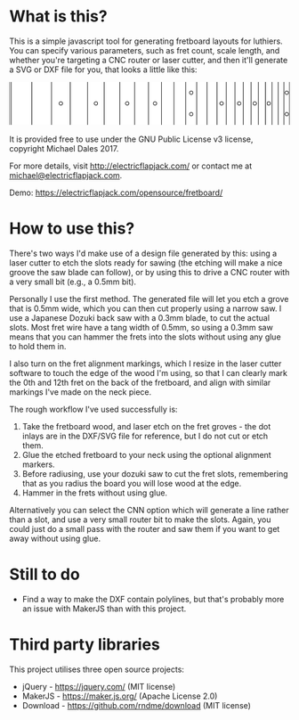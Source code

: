 What is this?
=============

This is a simple javascript tool for generating fretboard layouts for luthiers. You can specify various parameters, such as fret count, scale length, and whether you're targeting a CNC router or laser cutter, and then it'll generate a SVG or DXF file for you, that looks a little like this:

![Freboard](fretboard.svg)

It is provided free to use under the GNU Public License v3 license, copyright Michael Dales 2017.

For more details, visit http://electricflapjack.com/ or contact me at michael@electricflapjack.com.

Demo: https://electricflapjack.com/opensource/fretboard/

How to use this?
================

There's two ways I'd make use of a design file generated by this: using a laser cutter to etch the slots ready for sawing (the etching will make a nice groove the saw blade can follow), or by using this to drive a CNC router with a very small bit (e.g., a 0.5mm bit).

Personally I use the first method. The generated file will let you etch a grove that is 0.5mm wide, which you can then cut properly using a narrow saw. I use a Japanese Dozuki back saw with a 0.3mm blade, to cut the actual slots. Most fret wire have a tang width of 0.5mm, so using a 0.3mm saw means that you can hammer the frets into the slots without using any glue to hold them in.

I also turn on the fret alignment markings, which I resize in the laser cutter software to touch the edge of the wood I'm using, so that I can clearly mark the 0th and 12th fret on the back of the fretboard, and align with similar markings I've made on the neck piece.

The rough workflow I've used successfully is:

1. Take the fretboard wood, and laser etch on the fret groves - the dot inlays are in the DXF/SVG file for reference, but I do not cut or etch them.
1. Glue the etched fretboard to your neck using the optional alignment markers.
1. Before radiusing, use your dozuki saw to cut the fret slots, remembering that as you radius the board you will lose wood at the edge.
1. Hammer in the frets without using glue.

Alternatively you can select the CNN option which will generate a line rather than a slot, and use a very small router bit to make the slots. Again, you could just do a small pass with the router and saw them if you want to get away without using glue.


Still to do
============

* Find a way to make the DXF contain polylines, but that's probably more an issue with MakerJS than with this project.


Third party libraries
=====================

This project utilises three open source projects:

* jQuery - https://jquery.com/ (MIT license)
* MakerJS - https://maker.js.org/ (Apache License 2.0)
* Download - https://github.com/rndme/download (MIT license)
